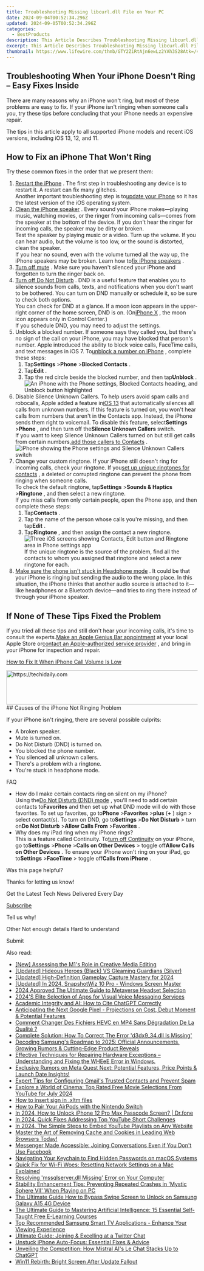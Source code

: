 ```yaml
---
title: Troubleshooting Missing libcurl.dll File on Your PC
date: 2024-09-04T00:52:34.296Z
updated: 2024-09-05T00:52:34.296Z
categories:
  - BestProducts
description: This Article Describes Troubleshooting Missing libcurl.dll File on Your PC
excerpt: This Article Describes Troubleshooting Missing libcurl.dll File on Your PC
thumbnail: https://www.lifewire.com/thmb/GTY2ZiRtAjn6ewLz2YAh3S28Atk=/400x300/filters:no_upscale():max_bytes(150000):strip_icc():format(webp)/llibcurl-dll-error-message-59b2f8e4aad52b0011f3ce6c.png
---
```


## Troubleshooting When Your iPhone Doesn't Ring – Easy Fixes Inside
 There are many reasons why an iPhone won't ring, but most of these problems are easy to fix. If your iPhone isn't ringing when someone calls you, try these tips before concluding that your iPhone needs an expensive repair.

 The tips in this article apply to all supported iPhone models and recent iOS versions, including iOS 13, 12, and 11.

## How to Fix an iPhone That Won't Ring

 Try these common fixes in the order that we present them:

1. [Restart the iPhone](https://www.lifewire.com/how-to-restart-iphone-2000288) . The first step in troubleshooting any device is to restart it. A restart can fix many glitches.  
 Another important troubleshooting step is to[update your iPhone](https://www.lifewire.com/upgrade-ios-on-iphone-connecting-itunes-1999188) so it has the latest version of the iOS operating system.
2. [Clean the iPhone speaker](https://www.lifewire.com/clean-iphone-speakers-4692263) . Every sound your iPhone makes—playing music, watching movies, or the ringer from incoming calls—comes from the speaker at the bottom of the device. If you don't hear the ringer for incoming calls, the speaker may be dirty or broken.  
 Test the speaker by playing music or a video. Turn up the volume. If you can hear audio, but the volume is too low, or the sound is distorted, clean the speaker.  
 If you hear no sound, even with the volume turned all the way up, the iPhone speakers may be broken. Learn how to[fix iPhone speakers](https://www.lifewire.com/fix-non-working-iphone-speaker-4177315) .
3. [Turn off mute](https://www.lifewire.com/how-to-turn-the-iphone-ringer-off-2000565) . Make sure you haven't silenced your iPhone and forgotten to turn the ringer back on.
4. [Turn off Do Not Disturb](https://www.lifewire.com/use-do-not-disturb-on-iphone-apple-watch-2000547) . DND is a useful feature that enables you to silence sounds from calls, texts, and notifications when you don't want to be bothered. You can turn on DND manually or schedule it, so be sure to check both options.  
 You can check for DND at a glance. If a moon icon appears in the upper-right corner of the home screen, DND is on. (On[iPhone X](https://www.lifewire.com/iphone-x-4150706) , the moon icon appears only in Control Center.)  
 If you schedule DND, you may need to adjust the settings.
5. Unblock a blocked number. If someone says they called you, but there's no sign of the call on your iPhone, you may have blocked that person's number. Apple introduced the ability to block voice calls, FaceTime calls, and text messages in iOS 7\. To[unblock a number on iPhone](https://www.lifewire.com/unblock-number-on-iphone-or-ipad-4169728) , complete these steps:  
   1. Tap**Settings** \>**Phone** \>**Blocked Contacts** .  
   2. Tap**Edit** .  
   3. Tap the red circle beside the blocked number, and then tap**Unblock** .  
![An iPhone with the Phone settings, Blocked Contacts heading, and Unblock button highlighted](https://www.lifewire.com/thmb/MPfrUdCCr2HLjH9Va4OIkm1zN3o=/1500x0/filters:no_upscale():max_bytes(150000):strip_icc():format(webp)/001-im-missing-calls-because-my-iphone-isnt-ringing-help-2000264-2308e3feb71f4c9194900da12675ecb2.jpg)
6. Disable Silence Unknown Callers. To help users avoid spam calls and robocalls, Apple added a feature in[iOS 13](https://www.lifewire.com/ios-13-4586609) that automatically silences all calls from unknown numbers. If this feature is turned on, you won't hear calls from numbers that aren't in the Contacts app. Instead, the iPhone sends them right to voicemail. To disable this feature, select**Settings** \>**Phone** , and then turn off the**Silence Unknown Callers** switch.  
 If you want to keep Silence Unknown Callers turned on but still get calls from certain numbers,[add those callers to Contacts](https://www.lifewire.com/manage-contacts-iphone-address-book-2000570) .  
![iPhone showing the Phone settings and Silence Unknown Callers switch](https://www.lifewire.com/thmb/PfmlpvYkxD5z2_TErc_402j9xA8=/1500x0/filters:no_upscale():max_bytes(150000):strip_icc():format(webp)/002-im-missing-calls-because-my-iphone-isnt-ringing-help-2000264-b93c2874c9784090a83900ec430caf0b.jpg)
7. Change your custom ringtone. If your iPhone still doesn't ring for incoming calls, check your ringtone. If you[set up unique ringtones for contacts](https://www.lifewire.com/assign-unique-ringtone-on-iphone-2000557) , a deleted or corrupted ringtone can prevent the phone from ringing when someone calls.  
 To check the default ringtone, tap**Settings** \>**Sounds & Haptics** \>**Ringtone** , and then select a new ringtone.  
 If you miss calls from only certain people, open the Phone app, and then complete these steps:  
   1. Tap**Contacts** .  
   2. Tap the name of the person whose calls you're missing, and then tap**Edit** .  
   3. Tap**Ringtone** , and then assign the contact a new ringtone.  
![Three iOS screens showing Contacts, Edit button and Ringtone area in Phone settings app](https://www.lifewire.com/thmb/dQgktPdfOQV7lnazDKmKLLfIXPI=/1500x0/filters:no_upscale():max_bytes(150000):strip_icc():format(webp)/006_im-missing-calls-because-my-iphone-isnt-ringing-help-2000264-5bbe5923c9e77c005156dd60.jpg)  
 If the unique ringtone is the source of the problem, find all the contacts to whom you assigned that ringtone and select a new ringtone for each.
8. [Make sure the phone isn't stuck in Headphone mode](https://www.lifewire.com/fix-iphone-stuck-in-headphone-mode-4175912) . It could be that your iPhone is ringing but sending the audio to the wrong place. In this situation, the iPhone thinks that another audio source is attached to it—like headphones or a Bluetooth device—and tries to ring there instead of through your iPhone speaker.

## If None of These Tips Fixed the Problem

 If you tried all these tips and still don't hear your incoming calls, it's time to consult the experts.[Make an Apple Genius Bar appointment](https://www.lifewire.com/how-to-make-an-apple-genius-bar-appointment-1999601) at your local Apple Store or[contact an Apple-authorized service provider](https://support.apple.com/repair) , and bring in your iPhone for inspection and repair.

[How to Fix It When iPhone Call Volume Is Low](https://www.lifewire.com/fix-low-volume-on-call-on-iphone-5186012)

<!-- affiliate ads begin -->
<a href="https://oneplusfr.sjv.io/c/5597632/1622438/14044" target="_top" id="1622438">
  <img src="//a.impactradius-go.com/display-ad/14044-1622438" border="0" alt="https://techidaily.com" width="728" height="90"/>
</a>
<img height="0" width="0" src="https://oneplusfr.sjv.io/i/5597632/1622438/14044" style="position:absolute;visibility:hidden;" border="0" />
<!-- affiliate ads end -->
## Causes of the iPhone Not Ringing Problem

 If your iPhone isn't ringing, there are several possible culprits:

* A broken speaker.
* Mute is turned on.
* Do Not Disturb (DND) is turned on.
* You blocked the phone number.
* You silenced all unknown callers.
* There's a problem with a ringtone.
* You're stuck in headphone mode.

 FAQ

* How do I make certain contacts ring on silent on my iPhone?  
 Using the[Do Not Disturb (DND) mode](https://www.lifewire.com/use-do-not-disturb-on-iphone-apple-watch-2000547) , you'll need to add certain contacts to**Favorites** and then set up what DND mode will do with those favorites. To set up favorites, go to**Phone** \>**Favorites** \>**plus** (**+** ) sign > select contact(s). To turn on DND, go to**Settings** \>**Do Not Disturb** \> turn on**Do Not Disturb** \>**Allow Calls From** \>**Favorites** .
* Why does my iPad ring when my iPhone rings?  
 This is a feature called Continuity. To[turn off Continuity](https://www.lifewire.com/stop-other-devices-ringing-iphone-call-2000550) on your iPhone, go to**Settings** \>**Phone** \>**Calls on Other Devices** \> toggle off**Allow Calls on Other Devices** . To ensure your iPhone won't ring on your iPad, go to**Settings** \>**FaceTime** \> toggle off**Calls from iPhone** .

Was this page helpful?

Thanks for letting us know!

 Get the Latest Tech News Delivered Every Day

[Subscribe](https://www.lifewire.com/#)

Tell us why!

 Other  Not enough details  Hard to understand

 Submit

<ins class="adsbygoogle"
     style="display:block"
     data-ad-format="autorelaxed"
     data-ad-client="ca-pub-7571918770474297"
     data-ad-slot="1223367746"></ins>



<ins class="adsbygoogle"
     style="display:block"
     data-ad-client="ca-pub-7571918770474297"
     data-ad-slot="8358498916"
     data-ad-format="auto"
     data-full-width-responsive="true"></ins>

<span class="atpl-alsoreadstyle">Also read:</span>
<div><ul>
<li><a href="https://extra-tips.techidaily.com/new-assessing-the-m1s-role-in-creative-media-editing/"><u>[New] Assessing the M1's Role in Creative Media Editing</u></a></li>
<li><a href="https://fox-helps.techidaily.com/updated-hideous-heroes-black-vs-gleaming-guardians-silver/"><u>[Updated] Hideous Heroes (Black) VS Gleaming Guardians (Silver)</u></a></li>
<li><a href="https://screen-recording.techidaily.com/updated-high-definition-gameplay-capture-mastery-for-2024/"><u>[Updated] High-Definition Gameplay Capture Mastery for 2024</u></a></li>
<li><a href="https://digital-screen-recording.techidaily.com/updated-in-2024-snapshotwiz-10-pro-windows-screen-master/"><u>[Updated] In 2024, SnapshotWiz 10 Pro - Windows Screen Master</u></a></li>
<li><a href="https://article-tips.techidaily.com/2024-approved-the-ultimate-guide-to-metaverse-headset-selection/"><u>2024 Approved  The Ultimate Guide to Metaverse Headset Selection</u></a></li>
<li><a href="https://technical-tips.techidaily.com/2024s-elite-selection-of-apps-for-visual-voice-messaging-services/"><u>2024'S Elite Selection of Apps for Visual Voice Messaging Services</u></a></li>
<li><a href="https://technical-tips.techidaily.com/academic-integrity-and-ai-how-to-cite-chatgpt-correctly/"><u>Academic Integrity and AI: How to Cite ChatGPT Correctly</u></a></li>
<li><a href="https://technical-tips.techidaily.com/anticipating-the-next-google-pixel-projections-on-cost-debut-moment-and-potential-features/"><u>Anticipating the Next Google Pixel - Projections on Cost, Debut Moment & Potential Features</u></a></li>
<li><a href="https://discover-amazing.techidaily.com/comment-changer-des-fichiers-hevc-en-mp4-sans-degradation-de-la-qualite/"><u>Comment Changer Des Fichiers HEVC en MP4 Sans Dégradation De La Qualité ?</u></a></li>
<li><a href="https://technical-tips.techidaily.com/complete-solution-how-to-correct-the-error-d3dx934dll-is-missing/"><u>Complete Solution: How To Correct The Error 'd3dx9_34.dll Is Missing'</u></a></li>
<li><a href="https://technical-tips.techidaily.com/decoding-samsungs-roadmap-to-2025-official-announcements-growing-rumors-and-cutting-edge-product-reveals/"><u>Decoding Samsung's Roadmap to 2025: Official Announcements, Growing Rumors & Cutting-Edge Product Reveals</u></a></li>
<li><a href="https://technical-tips.techidaily.com/1722861411816-effective-techniques-for-repairing-hardware-exceptions-understanding-and-fixing-the-wheee-error-in-windows/"><u>Effective Techniques for Repairing Hardware Exceptions – Understanding and Fixing the WHEeE Error in Windows.</u></a></li>
<li><a href="https://technical-tips.techidaily.com/exclusive-rumors-on-meta-quest-next-potential-features-price-points-and-launch-date-insights/"><u>Exclusive Rumors on Meta Quest Next: Potential Features, Price Points & Launch Date Insights!</u></a></li>
<li><a href="https://technical-tips.techidaily.com/expert-tips-for-configuring-gmails-trusted-contacts-and-prevent-spam/"><u>Expert Tips for Configuring Gmail's Trusted Contacts and Prevent Spam</u></a></li>
<li><a href="https://technical-tips.techidaily.com/explore-a-world-of-cinema-top-rated-free-movie-selections-from-youtube-for-july-2024/"><u>Explore a World of Cinema: Top Rated Free Movie Selections From YouTube for July 2024</u></a></li>
<li><a href="https://blog-min.techidaily.com/how-to-insert-sign-in-xltm-files-by-ldigisigner-sign-a-excel-sign-a-excel/"><u>How to insert sign in .xltm files</u></a></li>
<li><a href="https://technical-tips.techidaily.com/how-to-pair-your-airpods-with-the-nintendo-switch/"><u>How to Pair Your AirPods with the Nintendo Switch</u></a></li>
<li><a href="https://iphone-unlock.techidaily.com/in-2024-how-to-unlock-iphone-12-pro-max-passcode-screen-drfone-by-drfone-ios/"><u>In 2024, How to Unlock iPhone 12 Pro Max Passcode Screen? | Dr.fone</u></a></li>
<li><a href="https://youtube-data.techidaily.com/24-quick-fixes-addressing-top-youtube-short-challenges/"><u>In 2024, Quick Fixes  Addressing Top YouTube Short Challenges</u></a></li>
<li><a href="https://youtube-stream.techidaily.com/in-2024-the-simple-steps-to-embed-youtube-playlists-on-any-website/"><u>In 2024, The Simple Steps to Embed YouTube Playlists on Any Website</u></a></li>
<li><a href="https://technical-tips.techidaily.com/1722904106277-master-the-art-of-removing-cache-and-cookies-in-leading-web-browsers-today/"><u>Master the Art of Removing Cache and Cookies in Leading Web Browsers Today!</u></a></li>
<li><a href="https://technical-tips.techidaily.com/messenger-made-accessible-joining-conversations-even-if-you-dont-use-facebook/"><u>Messenger Made Accessible: Joining Conversations Even if You Don't Use Facebook</u></a></li>
<li><a href="https://technical-tips.techidaily.com/navigating-your-keychain-to-find-hidden-passwords-on-macos-systems/"><u>Navigating Your Keychain to Find Hidden Passwords on macOS Systems</u></a></li>
<li><a href="https://technical-tips.techidaily.com/quick-fix-for-wi-fi-woes-resetting-network-settings-on-a-mac-explained/"><u>Quick Fix for Wi-Fi Woes: Resetting Network Settings on a Mac Explained</u></a></li>
<li><a href="https://technical-tips.techidaily.com/resolving-mssqlserverdll-missing-error-on-your-computer/"><u>Resolving 'mssqlserver.dll Missing' Error on Your Computer</u></a></li>
<li><a href="https://program-issues.techidaily.com/stability-enhancement-tips-preventing-repeated-crashes-in-mystic-sphere-vii-when-playing-on-pc/"><u>Stability Enhancement Tips: Preventing Repeated Crashes in 'Mystic Sphere VII' When Playing on PC</u></a></li>
<li><a href="https://android-unlock.techidaily.com/the-ultimate-guide-how-to-bypass-swipe-screen-to-unlock-on-samsung-galaxy-a15-4g-device-by-drfone-android/"><u>The Ultimate Guide How to Bypass Swipe Screen to Unlock on Samsung Galaxy A15 4G Device</u></a></li>
<li><a href="https://technical-tips.techidaily.com/the-ultimate-guide-to-mastering-artificial-intelligence-15-essential-self-taught-free-e-learning-courses/"><u>The Ultimate Guide to Mastering Artificial Intelligence: 15 Essential Self-Taught Free E-Learning Courses</u></a></li>
<li><a href="https://technical-tips.techidaily.com/1722853926354-top-recommended-samsung-smart-tv-applications-enhance-your-viewing-experience/"><u>Top Recommended Samsung Smart TV Applications - Enhance Your Viewing Experience</u></a></li>
<li><a href="https://technical-tips.techidaily.com/ultimate-guide-joining-and-excelling-at-a-twitter-chat/"><u>Ultimate Guide: Joining & Excelling at a Twitter Chat</u></a></li>
<li><a href="https://technical-tips.techidaily.com/unstuck-iphone-auto-focus-essential-fixes-and-advice/"><u>Unstuck iPhone Auto-Focus: Essential Fixes & Advice</u></a></li>
<li><a href="https://tech-hub.techidaily.com/unveiling-the-competition-how-mistral-ais-le-chat-stacks-up-to-chatgpt/"><u>Unveiling the Competition: How Mistral AI's Le Chat Stacks Up to ChatGPT</u></a></li>
<li><a href="https://graphic-issues.techidaily.com/win11-rebirth-bright-screen-after-update-fallout/"><u>Win11 Rebirth: Bright Screen After Update Fallout</u></a></li>
</ul></div>
